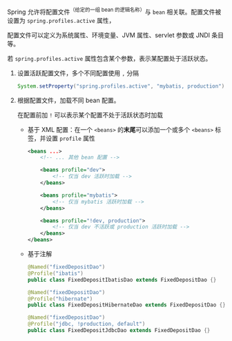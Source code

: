 Spring 允许将配置文件<sup>（给定的一组 bean 的逻辑名称）</sup>与 `bean` 相关联。配置文件被设置为 `spring.profiles.active` 属性，

配置文件可以定义为系统属性、环境变量、JVM 属性、servlet 参数或 JNDI 条目等。

若 `spring.profiles.active` 属性包含某个参数，表示某配置处于活跃状态。

1. 设置活跃配置文件，多个不同配置使用 `,` 分隔

    ```java
    System.setProperty("spring.profiles.active", "mybatis, production");
    ```
2. 根据配置文件，加载不同 bean 配置。

    在配置前加 `!` 可以表示某个配置不处于活跃状态时加载

    * 基于 XML 配置：在一个 `<beans>` 的**末尾**可以添加一个或多个 `<beans>` 标签，并设置 `profile` 属性

      ```xml
      <beans ...>
          <!-- ... 其他 bean 配置 -->

          <beans profile="dev">
              <!-- 仅当 dev 活跃时加载 -->
          </beans>

          <beans profile="mybatis">
              <!-- 仅当 mybatis 活跃时加载 -->
          </beans>

          <beans profile="!dev, production">
              <!-- 仅当 dev 不活跃或 production 活跃时加载 -->
          </beans>
      </beans>
      ```
    * 基于注解

      ```java
      @Named("fixedDepositDao")
      @Profile("ibatis")
      public class FixedDepositIbatisDao extends FixedDepositDao {}

      @Named("fixedDepositDao")
      @Profile("hibernate")
      public class FixedDepositHibernateDao extends FixedDepositDao {}

      @Named("fixedDepositDao")
      @Profile("jdbc, !production, default")
      public class FixedDepositJdbcDao extends FixedDepositDao {}
      ```

‍
